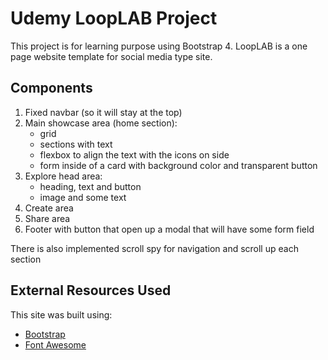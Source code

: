 # Udemy LoopLAB Project
This project is for learning purpose using Bootstrap 4.
LoopLAB is a one page website template for social media type site.

## Components
1. Fixed navbar (so it will stay at the top)
2. Main showcase area (home section): 
    - grid
    - sections with text
    - flexbox to align the text with the icons on side
    - form inside of a card with background color and transparent button
3. Explore head area:
    - heading, text and button
    - image and some text
4. Create area
5. Share area
6. Footer with button that open up a modal that will have some form field

There is also implemented scroll spy for navigation and scroll up each section 

## External Resources Used
This site was built using:
- [Bootstrap](https://getbootstrap.com/)
- [Font Awesome](https://fontawesome.com/)



